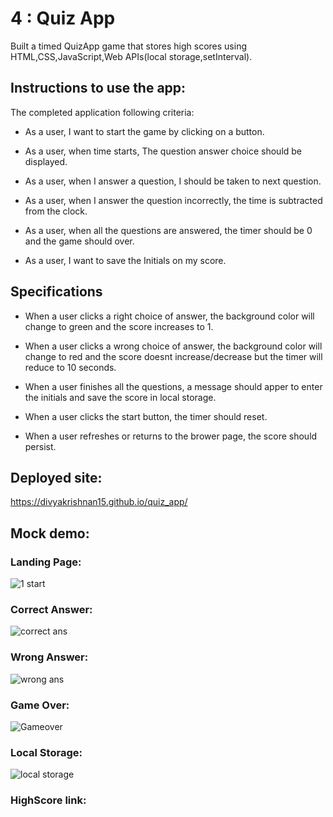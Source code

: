 # 4 : Quiz App

Built a timed QuizApp game that stores high scores using HTML,CSS,JavaScript,Web APIs(local storage,setInterval).



## Instructions to use the app:

The completed application following criteria:

* As a user, I want to start the game by clicking on a button. 

* As a user, when time starts, The question answer choice should be displayed.

* As a user, when I answer a question, I should be taken to next question. 

* As a user, when I answer the question incorrectly, the time is subtracted from the clock.

* As a user, when all the questions are answered, the timer should be 0 and the game should over.

* As a user, I want to save the Initials on my score. 



## Specifications

* When a user clicks a right choice of answer, the background color will change to green and the score increases to 1.

* When a user clicks a wrong choice of answer, the background color will change to red and the score doesnt increase/decrease but the timer will reduce to 10 seconds.

* When a user finishes all the questions, a message should apper to enter the initials and save the score in local storage. 

* When a user clicks the start button, the timer should reset. 

* When a user refreshes or returns to the brower page, the score should persist.


## Deployed site:
https://divyakrishnan15.github.io/quiz_app/



## Mock demo:

### Landing Page:
![1 start](https://github.com/divyakrishnan15/quiz_app/assets/40469923/b5f6de24-67d0-478d-8083-dc68fb684622)

### Correct Answer:
![correct ans](https://github.com/divyakrishnan15/quiz_app/assets/40469923/daba30c3-5211-4452-881d-669193b27696)

### Wrong Answer:
![wrong ans](https://github.com/divyakrishnan15/quiz_app/assets/40469923/10682428-1558-4c4d-bab8-fe1f0f7e1c67)


### Game Over:
![Gameover](https://github.com/divyakrishnan15/quiz_app/assets/40469923/b1570741-879d-449d-b5ea-881e9a5f80d7)

### Local Storage:
![local storage](https://github.com/divyakrishnan15/quiz_app/assets/40469923/2c6951a9-51df-4052-ab61-cdda5b3376b5)

### HighScore link:

